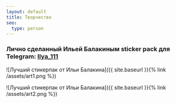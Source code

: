```yaml
---
layout: default
title: Творчество
seo:
  type: person
---
```


### Лично сделанный Ильей Балакиным sticker pack для Telegram: [Ilya_111](https://t.me/addstickers/Ilya_111)

![Лучший стикерпак от Ильи Балакина]({{ site.baseurl }}{% link /assets/art1.png  %})

![Лучший стикерпак от Ильи Балакина]({{ site.baseurl }}{% link /assets/art2.png  %})
